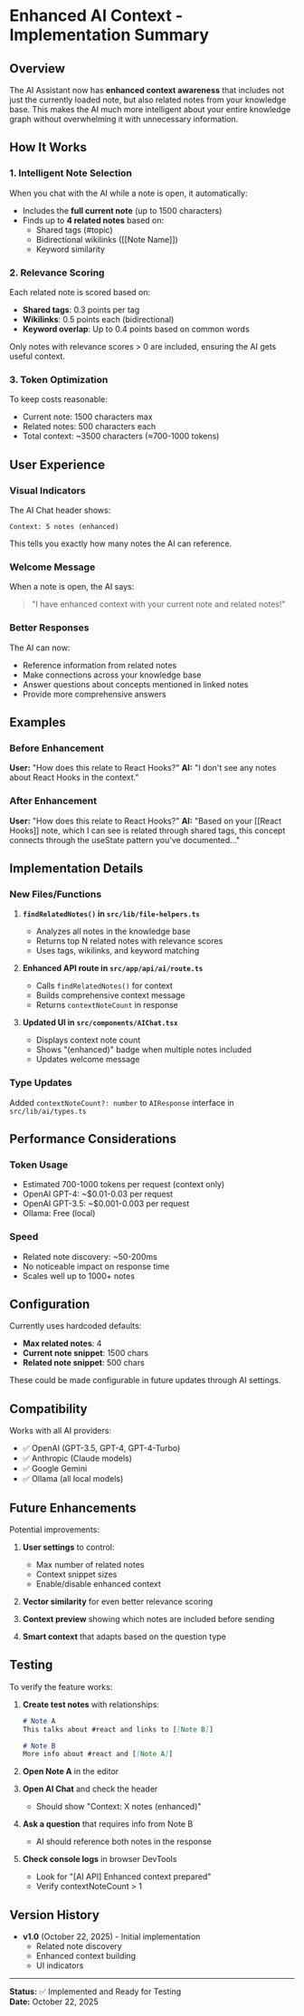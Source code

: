 # Enhanced AI Context - Implementation Summary

## Overview
The AI Assistant now has **enhanced context awareness** that includes not just the currently loaded note, but also related notes from your knowledge base. This makes the AI much more intelligent about your entire knowledge graph without overwhelming it with unnecessary information.

## How It Works

### 1. **Intelligent Note Selection**
When you chat with the AI while a note is open, it automatically:
- Includes the **full current note** (up to 1500 characters)
- Finds up to **4 related notes** based on:
  - Shared tags (#topic)
  - Bidirectional wikilinks ([[Note Name]])
  - Keyword similarity

### 2. **Relevance Scoring**
Each related note is scored based on:
- **Shared tags**: 0.3 points per tag
- **Wikilinks**: 0.5 points each (bidirectional)
- **Keyword overlap**: Up to 0.4 points based on common words

Only notes with relevance scores > 0 are included, ensuring the AI gets useful context.

### 3. **Token Optimization**
To keep costs reasonable:
- Current note: 1500 characters max
- Related notes: 500 characters each
- Total context: ~3500 characters (≈700-1000 tokens)

## User Experience

### Visual Indicators
The AI Chat header shows:
```
Context: 5 notes (enhanced)
```

This tells you exactly how many notes the AI can reference.

### Welcome Message
When a note is open, the AI says:
> "I have enhanced context with your current note and related notes!"

### Better Responses
The AI can now:
- Reference information from related notes
- Make connections across your knowledge base
- Answer questions about concepts mentioned in linked notes
- Provide more comprehensive answers

## Examples

### Before Enhancement
**User:** "How does this relate to React Hooks?"
**AI:** "I don't see any notes about React Hooks in the context."

### After Enhancement
**User:** "How does this relate to React Hooks?"
**AI:** "Based on your [[React Hooks]] note, which I can see is related through shared tags, this concept connects through the useState pattern you've documented..."

## Implementation Details

### New Files/Functions
1. **`findRelatedNotes()` in `src/lib/file-helpers.ts`**
   - Analyzes all notes in the knowledge base
   - Returns top N related notes with relevance scores
   - Uses tags, wikilinks, and keyword matching

2. **Enhanced API route in `src/app/api/ai/route.ts`**
   - Calls `findRelatedNotes()` for context
   - Builds comprehensive context message
   - Returns `contextNoteCount` in response

3. **Updated UI in `src/components/AIChat.tsx`**
   - Displays context note count
   - Shows "(enhanced)" badge when multiple notes included
   - Updates welcome message

### Type Updates
Added `contextNoteCount?: number` to `AIResponse` interface in `src/lib/ai/types.ts`

## Performance Considerations

### Token Usage
- Estimated 700-1000 tokens per request (context only)
- OpenAI GPT-4: ~$0.01-0.03 per request
- OpenAI GPT-3.5: ~$0.001-0.003 per request
- Ollama: Free (local)

### Speed
- Related note discovery: ~50-200ms
- No noticeable impact on response time
- Scales well up to 1000+ notes

## Configuration

Currently uses hardcoded defaults:
- **Max related notes**: 4
- **Current note snippet**: 1500 chars
- **Related note snippet**: 500 chars

These could be made configurable in future updates through AI settings.

## Compatibility

Works with all AI providers:
- ✅ OpenAI (GPT-3.5, GPT-4, GPT-4-Turbo)
- ✅ Anthropic (Claude models)
- ✅ Google Gemini
- ✅ Ollama (all local models)

## Future Enhancements

Potential improvements:
1. **User settings** to control:
   - Max number of related notes
   - Context snippet sizes
   - Enable/disable enhanced context
   
2. **Vector similarity** for even better relevance scoring

3. **Context preview** showing which notes are included before sending

4. **Smart context** that adapts based on the question type

## Testing

To verify the feature works:

1. **Create test notes** with relationships:
   ```markdown
   # Note A
   This talks about #react and links to [[Note B]]
   
   # Note B
   More info about #react and [[Note A]]
   ```

2. **Open Note A** in the editor

3. **Open AI Chat** and check the header
   - Should show "Context: X notes (enhanced)"

4. **Ask a question** that requires info from Note B
   - AI should reference both notes in the response

5. **Check console logs** in browser DevTools
   - Look for "[AI API] Enhanced context prepared"
   - Verify contextNoteCount > 1

## Version History

- **v1.0** (October 22, 2025) - Initial implementation
  - Related note discovery
  - Enhanced context building
  - UI indicators

---

**Status:** ✅ Implemented and Ready for Testing  
**Date:** October 22, 2025
